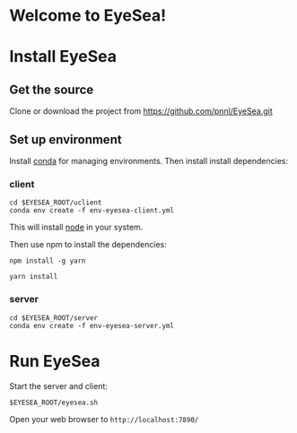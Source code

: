 ﻿# Welcome to EyeSea!
# Install EyeSea

## Get the source
Clone  or download the project from 
https://github.com/pnnl/EyeSea.git


## Set up environment
Install [conda](https://docs.conda.io/en/latest/miniconda.html) for managing environments.
Then install install dependencies:
### client
```
cd $EYESEA_ROOT/uclient
conda env create -f env-eyesea-client.yml
```
This will install  [node](https://nodejs.org/en/)  in your system.

Then use npm to install the dependencies:
```
npm install -g yarn
```
```
yarn install
```

### server

```
cd $EYESEA_ROOT/server
conda env create -f env-eyesea-server.yml
``````


# Run EyeSea 

Start the server and client:
```
$EYESEA_ROOT/eyesea.sh 
```
Open your web browser to `http://localhost:7890/`


<!--stackedit_data:
eyJoaXN0b3J5IjpbNjcxNzYzNzUzLDEwODM3MzY1NDksLTY5Mz
MzMzkzMV19
-->

